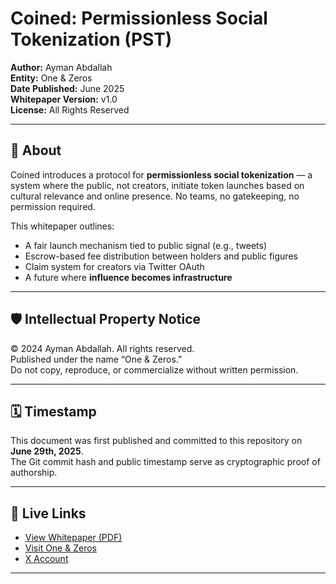# Coined: Permissionless Social Tokenization (PST)

**Author:** Ayman Abdallah  
**Entity:** One & Zeros  
**Date Published:** June 2025  
**Whitepaper Version:** v1.0  
**License:** All Rights Reserved

---

## 📖 About

Coined introduces a protocol for **permissionless social tokenization** — a system where the public, not creators, initiate token launches based on cultural relevance and online presence. No teams, no gatekeeping, no permission required.

This whitepaper outlines:
- A fair launch mechanism tied to public signal (e.g., tweets)
- Escrow-based fee distribution between holders and public figures
- Claim system for creators via Twitter OAuth
- A future where **influence becomes infrastructure**

---

## 🛡 Intellectual Property Notice

© 2024 Ayman Abdallah. All rights reserved.  
Published under the name “One & Zeros.”  
Do not copy, reproduce, or commercialize without written permission.

---

## 🗓 Timestamp

This document was first published and committed to this repository on **June 29th, 2025**.  
The Git commit hash and public timestamp serve as cryptographic proof of authorship.

---

## 🔗 Live Links

- [View Whitepaper (PDF)](./Coined-Whitepaper.pdf)  
- [Visit One & Zeros](https://www.1and0s.tech)  
- [X Account](https://x.com/1AndZeros)

---
